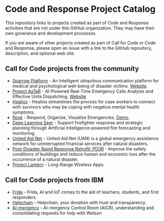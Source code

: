 # Code and Response Project Catalog
This repository links to projects created as part of Code and Response activities that are not under this GitHub organization. They may have their own goverance and development processes.

If you are aware of other projects created as part of Call for Code or Code and Response, please open an issue with a link to the GitHub repository, description, and optional web site.

## Call for Code projects from the community
* [Sparrow Platform](https://github.com/sparrow-platform) - An Intelligent ubiquitous communication platform for medical and psychological well-being of disaster victims. [Website](https://sparrow-platform.com/).
* [Project AsTeR](https://github.com/Project-AsTeR/) - AI-Powered Real-Time Emergency Calls Analysis and Effective Units Dispatching. [Website](http://www.project-aster.com/)
* [Healios](https://gitlab.com/xuelongmu1/healios-ibm) - Healios streamlines the process for case workers to connect with survivors who may be coping with negative mental health symptoms.
* [Rove](https://github.com/bryanhpchiang/Rove) - Respond, Organize, Visualize Emergencies. [Demo](https://rove.mybluemix.net/).
* [Deep Learning Seer](https://www.dlseer.com/) - Support firefighter response and strategic planning through Artificial Intelligence-powered fire forecasting and monitoring.
* [United Aid Net](https://github.com/cellchip/kai) - United Aid Net (UAN) is a global emergency assistance network for uninterrupted financial services after natural disasters.
* [Post-Disaster Rapid Response Retrofit: PD3R](https://github.com/Build-Change/call_for_code) - Improve the safety conditions of buildings and reduce human and economic loss after the occurrence of a natural disaster.
* [Project Lantern](https://github.com/lantern-works) - Long-Range Wireless Apps

## Call for Code projects from IBM
* [Frida](https://github.com/IBM/Frida) - Frida, AI and IoT comes to the aid of teachers, students, and first responders
* [Helpchain](https://github.com/IBM/Helpchain) - Helpchain, your donation with trust and transparency.
* [AI-mergency](https://github.com/IBM/AI-mergency) - AI-mergency Control Room (AICR), understanding and consolidating requests for help with Watson
